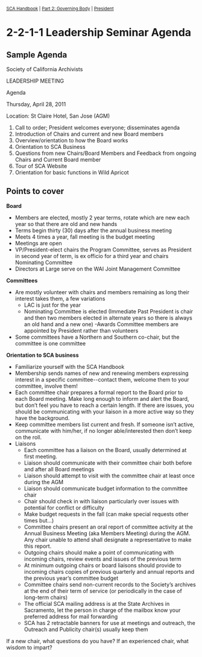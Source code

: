 <sup><a href="/sca-handbook/index.html">SCA Handbook</a>  |  <a href="../02_governing_body/index.html">Part 2: Governing Body</a>  |  <a href="../02_governing_body/02-02_president.html">President</a></sup>

# 2-2-1-1 Leadership Seminar Agenda
  
## Sample Agenda
  
Society of California Archivists

LEADERSHIP MEETING

Agenda

Thursday, April 28, 2011

Location: St Claire Hotel, San Jose (AGM)

  1. Call to order; President welcomes everyone; disseminates agenda
  2. Introduction of Chairs and current and new Board members
  3. Overview/orientation to how the Board works
  4. Orientation to SCA Business
  5. Questions from new Chairs/Board Members and Feedback from ongoing Chairs and Current Board member
  6. Tour of SCA Website
  7. Orientation for basic functions in Wild Apricot

## Points to cover
**Board**
- Members are elected, mostly 2 year terms, rotate which are new each year so that there are old and new hands
- Terms begin thirty (30) days after the annual business meeting
- Meets 4 times a year, fall meeting is the budget meeting
- Meetings are open
- VP/President-elect chairs the Program Committee, serves as President in second year of term, is ex officio for a third year and chairs Nominating Committee
- Directors at Large serve on the WAI Joint Management Committee


**Committees**
- Are mostly volunteer with chairs and members remaining as long their interest takes them, a few variations
  - LAC is just for the year
  - Nominating Committee is elected (Immediate Past President is chair and then two members elected in alternate years so there is always an old hand
and a new one)
  -Awards Committee members are appointed by President rather than
volunteers
- Some committees have a Northern and Southern co-chair, but the committee is one committee


**Orientation to SCA business**
- Familiarize yourself with the SCA Handbook
- Membership sends names of new and renewing members expressing interest in a specific committee--contact them, welcome them to your committee, involve them!
- Each committee chair prepares a formal report to the Board prior to each Board meeting. Make long enough to inform and alert the Board, but don’t feel you have
to reach a certain length. If there are issues, you should be communicating with your liaison in a more active way so they have the background.
- Keep committee members list current and fresh. If someone isn’t active, communicate with him/her, if no longer able/interested then don’t keep on the roll.
- Liaisons
  - Each committee has a liaison on the Board, usually determined at first meeting.
  - Liaison should communicate with their committee chair both before and after all Board meetings
  - Liaison should attempt to visit with the committee chair at least once during the AGM
  - Liaison should communicate budget information to the committee chair
  - Chair should check in with liaison particularly over issues with potential for conflict or difficulty
  - Make budget requests in the fall (can make special requests other times but...)
  - Committee chairs present an oral report of committee activity at the Annual Business Meeting (aka Members Meeting) during the AGM. Any chair unable to attend shall designate a representative to make this report.
  - Outgoing chairs should make a point of communicating with incoming chairs, review events and issues of the previous term
  - At minimum outgoing chairs or board liaisons should provide to incoming chairs copies of previous quarterly and annual reports and the previous year’s committee budget
  - Committee chairs send non-current records to the Society’s archives at the end of their term of service (or periodically in the case of long-term chairs)
  - The official SCA mailing address is at the State Archives in Sacramento, let the person in charge of the mailbox know your preferred address for mail forwarding
  - SCA has 2 retractable banners for use at meetings and outreach, the Outreach and Publicity chair(s) usually keep them

  
If a new chair, what questions do you have? If an experienced chair, what wisdom to impart?
